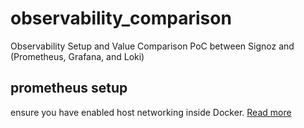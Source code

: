 # observability_comparison
Observability Setup and Value Comparison PoC between Signoz and (Prometheus, Grafana, and Loki)


## prometheus setup

ensure you have enabled host networking inside Docker. [Read more](https://docs.docker.com/desktop/features/networking/#i-want-to-connect-from-a-container-to-a-service-on-the-host)
